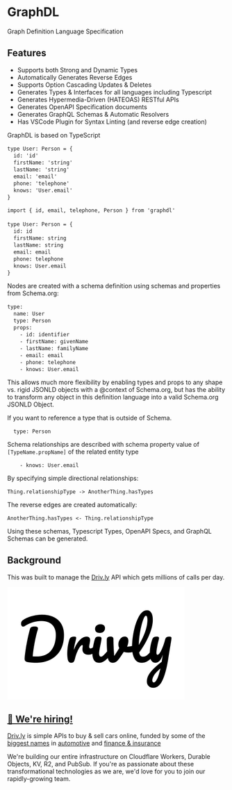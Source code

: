 # GraphDL
Graph Definition Language Specification

## Features

- Supports both Strong and Dynamic Types
- Automatically Generates Reverse Edges
- Supports Option Cascading Updates & Deletes
- Generates Types & Interfaces for all languages including Typescript
- Generates Hypermedia-Driven (HATEOAS) RESTful APIs
- Generates OpenAPI Specification documents
- Generates GraphQL Schemas & Automatic Resolvers
- Has VSCode Plugin for Syntax Linting (and reverse edge creation)

GraphDL is based on TypeScript
```
type User: Person = {
  id: 'id'
  firstName: 'string'
  lastName: 'string'
  email: 'email'
  phone: 'telephone'
  knows: 'User.email'
}
```


```
import { id, email, telephone, Person } from 'graphdl'

type User: Person = {
  id: id
  firstName: string
  lastName: string
  email: email
  phone: telephone
  knows: User.email
}
```



Nodes are created with a schema definition using schemas and properties from Schema.org:
```
type: 
  name: User
  type: Person
  props: 
    - id: identifier
    - firstName: givenName
    - lastName: familyName
    - email: email
    - phone: telephone
    - knows: User.email
```

This allows much more flexibility by enabling types and props to any shape vs. rigid JSONLD objects with a @context of Schema.org, but has the ability to transform any object in this definition language into a valid Schema.org JSONLD Object.

If you want to reference a type that is outside of Schema.
```
  type: Person
```

Schema relationships are described with schema property value of `[TypeName.propName]` of the related entity type
```
    - knows: User.email
```

By specifying simple directional relationships: 
```
Thing.relationshipType -> AnotherThing.hasTypes
```

The reverse edges are created automatically:

```
AnotherThing.hasTypes <- Thing.relationshipType
```

Using these schemas, Typescript Types, OpenAPI Specs, and GraphQL Schemas can be generated.

## Background
This was built to manage the [Driv.ly](https://driv.ly) API which gets millions of calls per day.

[![](https://github.com/drivly/driv.ly/raw/main/logo.png)](https://driv.ly)

## [🚀 We're hiring!](https://careers.do/apply)
[Driv.ly](https://driv.ly) is simple APIs to buy & sell cars online, funded by some of the [biggest names](https://twitter.com/TurnerNovak) in [automotive](https://fontinalis.com/team/#bill-ford) and [finance & insurance](https://www.detroit.vc)

We're building our entire infrastructure on Cloudflare Workers, Durable Objects, KV, R2, and PubSub.  If you're as passionate about these transformational technologies as we are, we'd love for you to join our rapidly-growing team.

